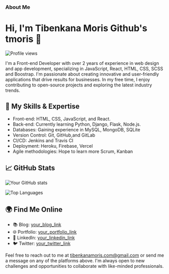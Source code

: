### About Me
# Hi, I'm Tibenkana Moris Github's tmoris  👋

![Profile views](https://gpvc.arturio.dev/tmoris)

I'm a Front-end Developer with over 2 years of experience in web design and  app development, specializing in JavaScript, React, HTML, CSS, SCSS and Boostrap. I'm passionate about creating innovative and user-friendly applications that drive results for businesses. In my free time, I enjoy contributing to open-source projects and exploring the latest industry trends.

## 🌟 My Skills & Expertise

- Front-end: HTML, CSS, JavaScript, and React.
- Back-end: Currently learning Python, Django, Flask, Node.js.
- Databases: Gaining experience in MySQL, MongoDB, SQLite
- Version Control: Git, GitHub,and  GitLab
- CI/CD: Jenkins and Travis CI
- Deployment: Heroku, Firebase, Vercel
- Agile methodologies: Hope to learn more Scrum, Kanban

## 📈 GitHub Stats

![Your GitHub stats](https://github-readme-stats.vercel.app/api?username=your_github_username&show_icons=true&theme=radical)

![Top Languages](https://github-readme-stats.vercel.app/api/top-langs/?username=your_github_username&layout=compact&theme=radical)

## 🌍 Find Me Online

- 📚 Blog: [your_blog_link](your_blog_link)
- 🌐 Portfolio: [your_portfolio_link](your_portfolio_link)
- 💼 LinkedIn: [your_linkedin_link](https://www.linkedin.com/in/moris-tibenkana-34116b182/)
- 🐦 Twitter: [your_twitter_link](https://twitter.com/tibenkanamoris)

Feel free to reach out to me at tibenkanamoris.com@gmail.com or send me a message on any of the platforms above. I'm always open to new challenges and opportunities to collaborate with like-minded professionals.



